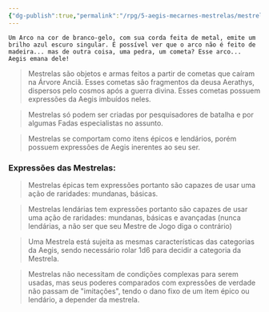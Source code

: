 ```yaml
---
{"dg-publish":true,"permalink":"/rpg/5-aegis-mecarnes-mestrelas/mestrelas/mestrelas/"}
---
```




```
Um Arco na cor de branco-gelo, com sua corda feita de metal, emite um brilho azul escuro singular. É possível ver que o arco não é feito de madeira... mas de outra coisa, uma pedra, um cometa? Esse arco... Aegis emana dele!
```

> Mestrelas são objetos e armas feitos a partir de cometas que caíram na Árvore Anciã. Esses cometas são fragmentos da deusa Aerathys, dispersos pelo cosmos após a guerra divina. Esses cometas possuem expressões da Aegis imbuídos neles.

>Mestrelas só podem ser criadas por pesquisadores de batalha e por algumas Fadas especialistas no assunto.

>Mestrelas se comportam como itens épicos e lendários, porém possuem expressões de Aegis inerentes ao seu ser. 

### Expressões das Mestrelas:

> Mestrelas épicas tem expressões portanto são capazes de usar uma ação de raridades: mundanas, básicas. 

> Mestrelas lendárias tem expressões portanto são capazes de usar uma ação de raridades:  mundanas, básicas e avançadas (nunca lendárias, a não ser que seu Mestre de Jogo diga o contrário)

>Uma Mestrela está sujeita as mesmas características das categorias da Aegis, sendo necessário rolar 1d6 para decidir a categoria da Mestrela.

> Mestrelas não necessitam de condições complexas para serem usadas, mas seus poderes comparados com expressões de verdade não passam de "imitações", tendo o dano fixo de um item épico ou lendário, a depender da mestrela. 


